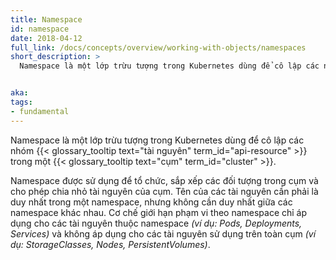 ```yaml
---
title: Namespace
id: namespace
date: 2018-04-12
full_link: /docs/concepts/overview/working-with-objects/namespaces
short_description: >
  Namespace là một lớp trừu tượng trong Kubernetes dùng để cô lập các nhóm tài nguyên trong một cụm.


aka: 
tags:
- fundamental
---
```

Namespace là một lớp trừu tượng trong Kubernetes dùng để cô lập các nhóm 
{{< glossary_tooltip text="tài nguyên" term_id="api-resource" >}} trong một 
{{< glossary_tooltip text="cụm" term_id="cluster" >}}.

<!--more--> 

Namespace được sử dụng để tổ chức, sắp xếp các đối tượng trong cụm
và cho phép chia nhỏ tài nguyên của cụm.
Tên của các tài nguyên cần phải là duy nhất trong một namespace, 
nhưng không cần duy nhất giữa các namespace khác nhau.
Cơ chế giới hạn phạm vi theo namespace chỉ áp dụng cho các tài nguyên thuộc namespace _(ví dụ: Pods, Deployments, Services)_ và không áp dụng cho các tài nguyên sử dụng trên toàn cụm _(ví dụ: StorageClasses, Nodes, PersistentVolumes)_.
